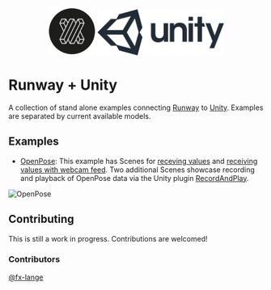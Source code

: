 <p align="center">
  <img src="resources/runway_icon.png" width="95">
  <img src="resources/unity_icon.png" width="250">
</p>

# Runway + Unity

A collection of stand alone examples connecting [Runway](https://runwayml.com/) to [Unity](https://unity3d.com/).
Examples are separated by current available models.

## Examples

- [OpenPose](https://github.com/runwayml/examples_unity/tree/master/openpose): This example has Scenes for [receving values](https://github.com/runwayml/examples_unity/tree/master/openpose/receiveOnly/Assets/Scenes) and [receiving values with webcam feed](https://github.com/runwayml/examples_unity/tree/master/openpose/receiveOnly/Assets/Scenes). Two additional Scenes showcase recording and playback of OpenPose data via the Unity plugin [RecordAndPlay](https://github.com/fx-lange/unity-record-and-play).

![OpenPose](https://github.com/fx-lange/examples_unity/blob/openpose/refactor/resources/OpenPose.png)

## Contributing

This is still a work in progress. Contributions are welcomed!

  ### Contributors
[@fx-lange](https://github.com/fx-lange)
